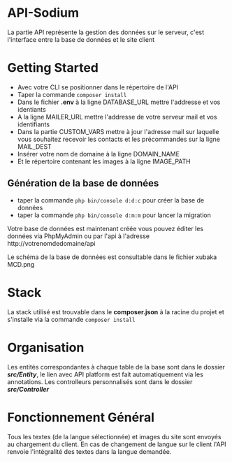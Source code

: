 # API-Sodium

La partie API représente la gestion des données sur le serveur, c'est l'interface entre la base de données et le site client

# Getting Started

- Avec votre CLI se positionner dans le répertoire de l'API
- Taper la commande `composer install`
- Dans le fichier **.env** à la ligne DATABASE_URL mettre l'addresse et vos identiants
- A la ligne MAILER_URL mettre l'addresse de votre serveur mail et vos identifiants
- Dans la partie CUSTOM_VARS mettre à jour l'adresse mail sur laquelle vous souhaitez recevoir les contacts et les précommandes sur la ligne MAIL_DEST
- Insérer votre nom de domaine à la ligne DOMAIN_NAME
- Et le répertoire contenant les images à la ligne IMAGE_PATH

## Génération de la base de données

- taper la commande `php bin/console d:d:c` pour créer la base de données
- taper la commande `php bin/console d:m:m` pour lancer la migration

Votre base de données est maintenant créée vous pouvez éditer les données via PhpMyAdmin ou par l'api à l'adresse http://votrenomdedomaine/api

Le schéma de la base de données est consultable dans le fichier xubaka MCD.png

# Stack

La stack utilisé est trouvable dans le **composer.json** à la racine du projet et s'installe via la commande `composer install`

# Organisation

Les entités correspondantes à chaque table de la base sont dans le dossier **_src/Entity_**, le lien avec API platform est fait automatiquement via les annotations.
Les controlleurs personnalisés sont dans le dossier **_src/Controller_**

# Fonctionnement Général

Tous les textes (de la langue sélectionnée) et images du site sont envoyés au chargement du client. En cas de changement de langue sur le client l'API renvoie l'intégralité des textes dans la langue demandée.
